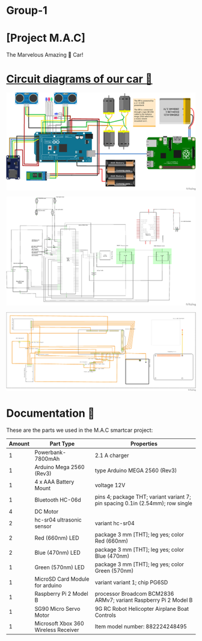 # Group-1

# [Project M.A.C]

The Marvelous Amazing 👀 Car!



# [Circuit diagrams of our car 🔎](https://github.com/DIT524-V17/group-1/tree/master/Circuit_Diagram)

![alt text](https://github.com/DIT524-V17/group-1/blob/dev/Circuit_Diagram/Circuit_Diagram_for_SmartCar.png)

![alt text](https://github.com/DIT524-V17/group-1/blob/dev/Circuit_Diagram/Schematic_Circuit_Diagram_for_SmartCar.png)

![alt text](https://github.com/DIT524-V17/group-1/blob/dev/Circuit_Diagram/PCB_Circuit_Diagram_for_SmartCar.png)



# Documentation 📘
 
These are the parts we used in the M.A.C smartcar project:

|  Amount	|  Part Type  | Properties  | 
|---	|---	|---	| 
|  1	|  Powerbank-7800mAh	  |  	2.1 A charger  |
|  1	| Arduino Mega 2560 (Rev3)	|  type Arduino MEGA 2560 (Rev3)  |
|  1	|  4 x AAA Battery Mount |  	voltage 12V  |
|  1	| Bluetooth HC-06d | 	pins 4; package THT; variant variant 7; pin spacing 0.1in (2.54mm); row single  |
|  4 	| DC Motor  |   |
|  2  |  hc-sr04 ultrasonic sensor  | variant hc-sr04  |
|  2	|  Red (660nm) LED  | package 3 mm [THT]; leg yes; color Red (660nm)  |
|  2  |  Blue (470nm) LED	 | package 3 mm [THT]; leg yes; color Blue (470nm)  |
|  1 	|  Green (570nm) LED  | package 3 mm [THT]; leg yes; color Green (570nm)  |
|  1	|  MicroSD Card Module for arduino | variant variant 1; chip PG6SD  |
|  1	| Raspberry Pi 2 Model B | processor Broadcom BCM2836 ARMv7; variant Raspberry Pi 2 Model B  |
|  1	| SG90 Micro Servo Motor | 9G RC Robot Helicopter Airplane Boat Controls  |
|  1	| Microsoft Xbox 360 Wireless Receiver | Item model number: 882224248495  |
